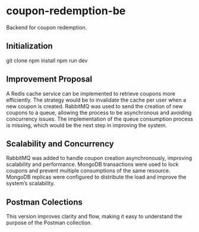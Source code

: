 # coupon-redemption-be

Backend for coupon redemption.

## Initialization

git clone <repo-url>
npm install
npm run dev

## Improvement Proposal
A Redis cache service can be implemented to retrieve coupons more efficiently. The strategy would be to invalidate the cache per user when a new coupon is created.
RabbitMQ was used to send the creation of new coupons to a queue, allowing the process to be asynchronous and avoiding concurrency issues.
The implementation of the queue consumption process is missing, which would be the next step in improving the system.

## Scalability and Concurrency
RabbitMQ was added to handle coupon creation asynchronously, improving scalability and performance.
MongoDB transactions were used to lock coupons and prevent multiple consumptions of the same resource.
MongoDB replicas were configured to distribute the load and improve the system’s scalability.

## Postman Colections
This version improves clarity and flow, making it easy to understand the purpose of the Postman collection.
